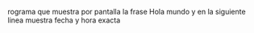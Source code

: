 rograma que muestra por pantalla la frase Hola mundo y en la siguiente linea muestra fecha y hora exacta
